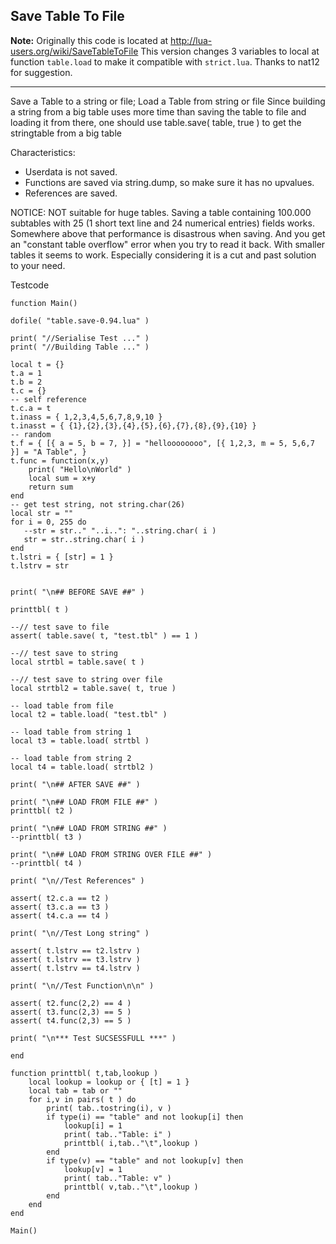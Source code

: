 ## Save Table To File

**Note:** Originally this code is located at http://lua-users.org/wiki/SaveTableToFile
This version changes 3 variables to local at function `table.load` to make it compatible with `strict.lua`. Thanks to nat12 for suggestion.

---

Save a Table to a string or file; Load a Table from string or file
Since building a string from a big table uses more time than saving the table to file and loading it from there, one should use table.save( table, true ) to get the stringtable from a big table

Characteristics:

* Userdata is not saved.
* Functions are saved via string.dump, so make sure it has no upvalues.
* References are saved.

NOTICE: NOT suitable for huge tables. Saving a table containing 100.000 subtables with 25 (1 short text line and 24 numerical entries) fields works. Somewhere above that performance is disastrous when saving. And you get an "constant table overflow" error when you try to read it back. With smaller tables it seems to work. Especially considering it is a cut and past solution to your need.

Testcode


  
	function Main()
		 
	dofile( "table.save-0.94.lua" )

	print( "//Serialise Test ..." )
	print( "//Building Table ..." )
		
	local t = {}
	t.a = 1
	t.b = 2
	t.c = {}
	-- self reference
	t.c.a = t
	t.inass = { 1,2,3,4,5,6,7,8,9,10 }
	t.inasst = { {1},{2},{3},{4},{5},{6},{7},{8},{9},{10} }
	-- random
	t.f = { [{ a = 5, b = 7, }] = "helloooooooo", [{ 1,2,3, m = 5, 5,6,7 }] = "A Table", }
	t.func = function(x,y)
		print( "Hello\nWorld" )
		local sum = x+y
		return sum
	end
	-- get test string, not string.char(26)
	local str = ""
	for i = 0, 255 do
	   --str = str.." "..i..": "..string.char( i )
	   str = str..string.char( i )
	end
	t.lstri = { [str] = 1 }
	t.lstrv = str

		
	print( "\n## BEFORE SAVE ##" )

	printtbl( t )

	--// test save to file
	assert( table.save( t, "test.tbl" ) == 1 )
		
	--// test save to string
	local strtbl = table.save( t )

	--// test save to string over file
	local strtbl2 = table.save( t, true )
		
	-- load table from file
	local t2 = table.load( "test.tbl" )

	-- load table from string 1	
	local t3 = table.load( strtbl )

	-- load table from string 2
	local t4 = table.load( strtbl2 )

	print( "\n## AFTER SAVE ##" )

	print( "\n## LOAD FROM FILE ##" )
	printtbl( t2 )

	print( "\n## LOAD FROM STRING ##" )
	--printtbl( t3 )

	print( "\n## LOAD FROM STRING OVER FILE ##" )
	--printtbl( t4 )

	print( "\n//Test References" )
		
	assert( t2.c.a == t2 )
	assert( t3.c.a == t3 )
	assert( t4.c.a == t4 )
		
	print( "\n//Test Long string" )

	assert( t.lstrv == t2.lstrv )
	assert( t.lstrv == t3.lstrv )
	assert( t.lstrv == t4.lstrv )

	print( "\n//Test Function\n\n" )

	assert( t2.func(2,2) == 4 )
	assert( t3.func(2,3) == 5 )
	assert( t4.func(2,3) == 5 )

	print( "\n*** Test SUCSESSFULL ***" )

	end

	function printtbl( t,tab,lookup )
		local lookup = lookup or { [t] = 1 }
		local tab = tab or ""
		for i,v in pairs( t ) do
			print( tab..tostring(i), v )
			if type(i) == "table" and not lookup[i] then
				lookup[i] = 1
				print( tab.."Table: i" )
				printtbl( i,tab.."\t",lookup )
			end
			if type(v) == "table" and not lookup[v] then
				lookup[v] = 1
				print( tab.."Table: v" )
				printtbl( v,tab.."\t",lookup )
			end
		end
	end

	Main()
